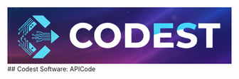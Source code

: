 <img src="https://github.com/Codest-Official/APICode/blob/main/codest.png?raw=true" alt="codest.png"/>
## Codest Software: APICode

